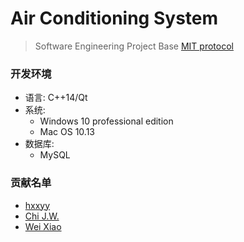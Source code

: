 # Air Conditioning System

> Software Engineering Project
> Base [MIT protocol](https://github.com/hxxyy/air-conditioning-system/blob/master/LICENSE)

### 开发环境
* 语言: C++14/Qt
* 系统:
    * Windows 10 professional edition
    * Mac OS 10.13
* 数据库:
    * MySQL

    
### 贡献名单
* [hxxyy](https://github.com/hxxyy)
* [Chi J.W.]()
* [Wei Xiao](https://github.com/awybupt)

